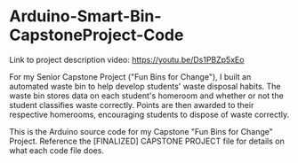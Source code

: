 # Arduino-Smart-Bin-CapstoneProject-Code

Link to project description video: https://youtu.be/Ds1PBZp5xEo

For my Senior Capstone Project ("Fun Bins for Change"), I built an automated waste bin to help develop students' waste disposal habits. The waste bin stores data on each student's homeroom and whether or not the student classifies waste correctly. Points are then awarded to their respective homerooms, encouraging students to dispose of waste correctly.

This is the Arduino source code for my Capstone "Fun Bins for Change" Project. Reference the [FINALIZED] CAPSTONE PROJECT file for details on what each code file does.

